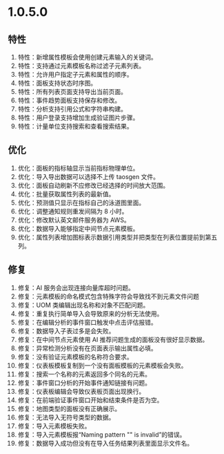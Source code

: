# 1.0.5.0

## 特性
1. 特性：新增属性模板会使用创建元素输入的关键词。
1. 特性：支持通过元素模板名称过滤子元素列表。
1. 特性：允许用户指定子元素和属性的顺序。
1. 特性：面板支持状态时序图。
1. 特性：所有列表页面支持导出当前页面。
1. 特性：事件趋势面板支持保存和修改。
1. 特性：分析支持引用公式和字符串构建。
1. 特性：用户登录支持增加生成验证图片步骤。
1. 特性：计量单位支持搜索和查看搜索结果。

## 优化
1. 优化：面板的指标轴显示当前指标物理单位。
1. 优化：导入导出数据可以选择不上传 taosgen 文件。
1. 优化：面板自动刷新不应修改已经选择的时间放大范围。
1. 优化：批量获取属性列表的最新值。
1. 优化：预测值只显示在指标自己的泳道图里面。
1. 优化：调整通知规则重发间隔为 8 小时。
1. 优化：修改默认英文邮件服务器为 AWS。
1. 优化：数据导入能够指定中间节点元素模板。
1. 优化：属性列表增加图标表示数据引用类型并把类型在列表位置提前到第五列。

## 修复
1. 修复：AI 服务会出现连接向量库超时问题。
1. 修复：元素模板的命名模式包含特殊字符会导致找不到元素文件问题
1. 修复：UOM 类编辑出现名称和对象不匹配问题。
1. 修复：重复执行简单导入会导致原来的分析无法使用。
1. 修复：在编辑分析的事件窗口触发中点击评估报错。
1. 修复：数据导入子表过多是会失败。
1. 修复：在中间节点元素使用 AI 推荐问题生成的面板没有很好显示数据。
1. 修复：异常检测分析没有在页面表示输出属性必填。
1. 修复：没有验证元素模板的名称符合要求。
1. 修复：仪表板模板复制到一个没有面板模板的元素模板会失败。
1. 修复：搜索一个名称的元素返回多个同名的元素。
1. 修复：事件窗口分析的开始事件通知链接有问题。
1. 修复：仪表板编辑会导致仪表板页面出现换行。
1. 修复：在前端验证事件窗口开始和结束条件是否为空。
1. 修复：地图类型的面板没有正确展示。
1. 修复：无法导入无符号类型的数据。
1. 修复：导入元素模板失败。
1. 修复：导入元素模板报“Naming pattern "" is invalid”的错误。
1. 修复：数据导入成功但没有在导入任务结果列表里面显示文件名。

